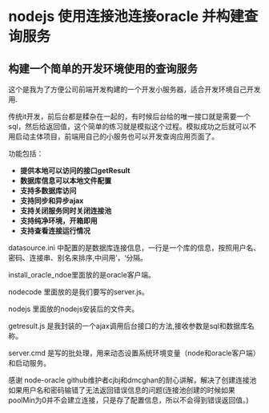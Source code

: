 
# nodejs 使用连接池连接oracle 并构建查询服务

## 构建一个简单的开发环境使用的查询服务
这个是我为了方便公司前端开发构建的一个开发小服务器，适合开发环境自己开发用.

传统it开发，前后台都是糅杂在一起的，有时候后台给的唯一接口就是需要一个sql，然后给返回值，这个简单的练习就是模拟这个过程。模拟成功之后就可以不用启动主体项目，前端用自己的小服务也可以开发查询应用页面了。

功能包括：
- **提供本地可以访问的接口getResult** 
- **数据库信息可以本地文件配置** 
- **支持多数据库访问** 
- **支持同步和异步ajax** 
- **支持关闭服务同时关闭连接池** 
- **支持纯净环境，开箱即用** 
- **支持查看连接运行情况**



datasource.ini 中配置的是数据库连接信息，一行是一个库的信息，按照用户名、密码、连接串、别名来排序,中间用’，‘分隔。

install_oracle_ndoe里面放的是oracle客户端。

nodecode 里面放的是我们要写的server.js。

nodejs 里面放的nodejs安装后的文件夹。

getresult.js 是我封装的一个ajax调用后台接口的方法,接收参数是sql和数据库名称。

server.cmd 是写的批处理，用来动态设置系统环境变量（node和oracle客户端）和启动服务。


感谢 node-oracle github维护者cjbj和dmcghan的耐心讲解，解决了创建连接池如果用户名和密码输错了无法返回错误信息的问题(连接池创建的时候如果poolMin为0并不会建立连接，只是存了配置信息，所以不会得到错误返回值。) 

